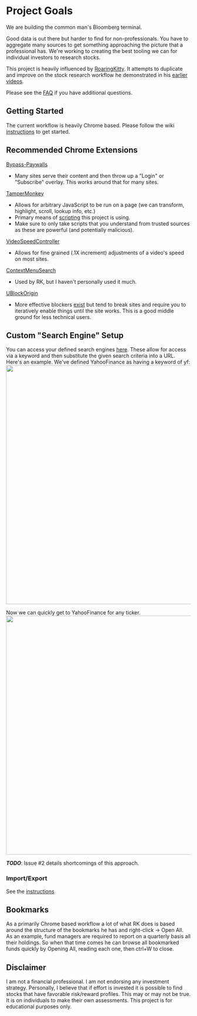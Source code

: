 # Project Goals
We are building the common man's Bloomberg terminal.

Good data is out there but harder to find for non-professionals. You have to aggregate many sources to get something approaching the picture that a professional has. We're working to creating the best tooling we can for individual investors to research stocks.

This project is heavily influenced by [RoaringKitty](https://www.youtube.com/c/RoaringKitty/videos). It attempts to duplicate and improve on the stock research workflow he demonstrated in his [earlier](https://www.youtube.com/watch?v=x2CBcthRVKE) [videos](https://www.youtube.com/watch?v=7wjWnMcdnlQ&t=3s).

Please see the [FAQ](https://github.com/SimianAstronaut7/Project_Simian_Astronaut/wiki/FAQ) if you have additional questions.

## Getting Started
The current workflow is heavily Chrome based. Please follow the wiki [instructions]() to get started. 


## Recommended Chrome Extensions

[Bypass-Paywalls](https://github.com/iamadamdev/bypass-paywalls-chrome)
* Many sites serve their content and then throw up a "Login" or "Subscribe" overlay. This works around that for many sites. 

[TamperMonkey](https://chrome.google.com/webstore/detail/tampermonkey/dhdgffkkebhmkfjojejmpbldmpobfkfo)
* Allows for arbitrary JavaScript to be run on a page (we can transform, highlight, scroll, lookup info, etc.)
* Primary means of [scripting](https://github.com/SimianAstronaut7/Project_Simian_Astronaut/tree/main/GreaseMonkey) this project is using.
* Make sure to only take scripts that you understand from trusted sources as these are powerful (and potentially malicious).

[VideoSpeedController](https://chrome.google.com/webstore/detail/video-speed-controller/nffaoalbilbmmfgbnbgppjihopabppdk)
* Allows for fine grained (.1X increment) adjustments of a video's speed on most sites.

[ContextMenuSearch](https://chrome.google.com/webstore/detail/context-menu-search/ocpcmghnefmdhljkoiapafejjohldoga) 
* Used by RK, but I haven't personally used it much. 

[UBlockOrigin](https://chrome.google.com/webstore/detail/ublock-origin/cjpalhdlnbpafiamejdnhcphjbkeiagm)
* More effective blockers [exist](https://chrome.google.com/webstore/detail/umatrix/ogfcmafjalglgifnmanfmnieipoejdcf) but tend to break sites and require you to iteratively enable things until the site works. This is a good middle ground for less technical users.

## Custom "Search Engine" Setup

You can access your defined search engines [here](chrome://settings/searchEngines?search=search+engines). These allow for access via a keyword and then substitute the given search criteria into a URL. Here's an example. We've defined YahooFinance as having a keyword of yf:
<img src="https://github.com/SimianAstronaut7/Project_Simian_Astronaut/blob/main/img/SearchEngine_YahooFinance_Definition.PNG" width="650"/>


Now we can quickly get to YahooFinance for any ticker. 
<img src="https://github.com/SimianAstronaut7/Project_Simian_Astronaut/blob/main/gif/SearchEngine_HotKey.gif" width="650"/>


***TODO***: Issue #2 details shortcomings of this approach. 

### Import/Export
See the [instructions](https://github.com/SimianAstronaut7/Project_Simian_Astronaut/tree/main/SearchEngines)


## Bookmarks
As a primarily Chrome based workflow a lot of what RK does is based around the structure of the bookmarks he has and right-click -> Open All. As an example, fund managers are required to report on a quarterly basis all their holdings. So when that time comes he can browse all bookmarked funds quickly by Opening All, reading each one, then ctrl+W to close. 





## Disclaimer
I am not a financial professional. I am not endorsing any investment strategy. Personally, I  believe that if effort is invested it is possible to find stocks that have favorable risk/reward profiles. This may or may not be true. It is on individuals to make their own assessments. This project is for educational purposes only. 
